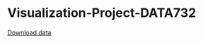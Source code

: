 # Visualization-Project-DATA732

[Download data](https://drive.google.com/file/d/1Ux_u2ZergOEneMhUszJaAQI5UCero0XG/view?usp=sharing)
